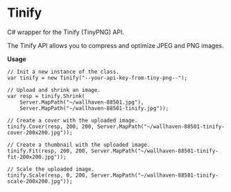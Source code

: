 # Tinify

C# wrapper for the Tinify (TinyPNG) API.

The Tinify API allows you to compress and optimize JPEG and PNG images.

**Usage**

    // Init a new instance of the class.
    var tinify = new Tinify("--your-api-key-from-tiny-png--");

    // Upload and shrink an image.
    var resp = tinify.Shrink(
        Server.MapPath("~/wallhaven-88501.jpg"),
        Server.MapPath("~/wallhaven-88501-tinify.jpg"));

    // Create a cover with the uploaded image.
    tinify.Cover(resp, 200, 200, Server.MapPath("~/wallhaven-88501-tinify-cover-200x200.jpg"));

    // Create a thumbnail with the uploaded image.
    tinify.Fit(resp, 200, 200, Server.MapPath("~/wallhaven-88501-tinify-fit-200x200.jpg"));

    // Scale the uploaded image.
    tinify.Scale(resp, 0, 200, Server.MapPath("~/wallhaven-88501-tinify-scale-200x200.jpg"));
